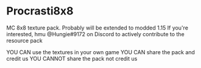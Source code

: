 # Procrasti8x8
MC 8x8 texture pack. Probably will be extended to modded 1.15
If you're interested, hmu @Hungie#9172 on Discord to actively contribute to the resource pack

YOU CAN use the textures in your own game
YOU CAN share the pack and credit us
YOU CANNOT share the pack not credit us
